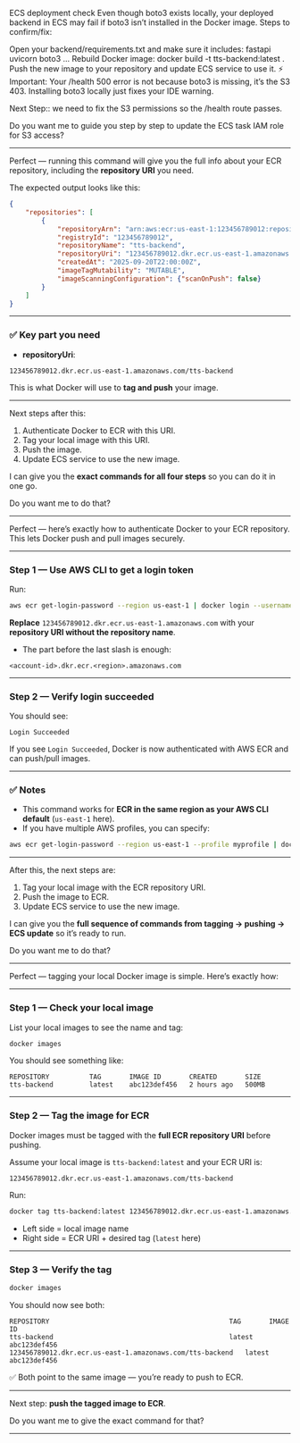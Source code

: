 ECS deployment check
Even though boto3 exists locally, your deployed backend in ECS may fail if boto3 isn’t installed in the Docker image.
Steps to confirm/fix:

Open your backend/requirements.txt and make sure it includes:
fastapi
uvicorn
boto3
...
Rebuild Docker image:
docker build -t tts-backend:latest .
Push the new image to your repository and update ECS service to use it.
⚡ Important: Your /health 500 error is not because boto3 is missing, it’s the S3 403. Installing boto3 locally just fixes your IDE warning.


Next Step:: we need to fix the S3 permissions so the /health route passes.

Do you want me to guide you step by step to update the ECS task IAM role for S3 access?


________________


Perfect — running this command will give you the full info about your ECR repository, including the **repository URI** you need.

The expected output looks like this:

```json
{
    "repositories": [
        {
            "repositoryArn": "arn:aws:ecr:us-east-1:123456789012:repository/tts-backend",
            "registryId": "123456789012",
            "repositoryName": "tts-backend",
            "repositoryUri": "123456789012.dkr.ecr.us-east-1.amazonaws.com/tts-backend",
            "createdAt": "2025-09-20T22:00:00Z",
            "imageTagMutability": "MUTABLE",
            "imageScanningConfiguration": {"scanOnPush": false}
        }
    ]
}
```

---

### ✅ Key part you need

* **repositoryUri**:

```
123456789012.dkr.ecr.us-east-1.amazonaws.com/tts-backend
```

This is what Docker will use to **tag and push** your image.

---

Next steps after this:

1. Authenticate Docker to ECR with this URI.
2. Tag your local image with this URI.
3. Push the image.
4. Update ECS service to use the new image.

I can give you the **exact commands for all four steps** so you can do it in one go.

Do you want me to do that?


_________________

Perfect — here’s exactly how to authenticate Docker to your ECR repository. This lets Docker push and pull images securely.

---

### **Step 1 — Use AWS CLI to get a login token**

Run:

```bash
aws ecr get-login-password --region us-east-1 | docker login --username AWS --password-stdin 123456789012.dkr.ecr.us-east-1.amazonaws.com
```

**Replace** `123456789012.dkr.ecr.us-east-1.amazonaws.com` with your **repository URI without the repository name**.

* The part before the last slash is enough:

```
<account-id>.dkr.ecr.<region>.amazonaws.com
```

---

### **Step 2 — Verify login succeeded**

You should see:

```
Login Succeeded
```

If you see `Login Succeeded`, Docker is now authenticated with AWS ECR and can push/pull images.

---

### ✅ Notes

* This command works for **ECR in the same region as your AWS CLI default** (`us-east-1` here).
* If you have multiple AWS profiles, you can specify:

```bash
aws ecr get-login-password --region us-east-1 --profile myprofile | docker login --username AWS --password-stdin 123456789012.dkr.ecr.us-east-1.amazonaws.com
```

---

After this, the next steps are:

1. Tag your local image with the ECR repository URI.
2. Push the image to ECR.
3. Update ECS service to use the new image.

I can give you the **full sequence of commands from tagging → pushing → ECS update** so it’s ready to run.

Do you want me to do that?

____________________________

Perfect — tagging your local Docker image is simple. Here’s exactly how:

---

### **Step 1 — Check your local image**

List your local images to see the name and tag:

```bash
docker images
```

You should see something like:

```
REPOSITORY          TAG       IMAGE ID       CREATED       SIZE
tts-backend         latest    abc123def456   2 hours ago   500MB
```

---

### **Step 2 — Tag the image for ECR**

Docker images must be tagged with the **full ECR repository URI** before pushing.

Assume your local image is `tts-backend:latest` and your ECR URI is:

```
123456789012.dkr.ecr.us-east-1.amazonaws.com/tts-backend
```

Run:

```bash
docker tag tts-backend:latest 123456789012.dkr.ecr.us-east-1.amazonaws.com/tts-backend:latest
```

* Left side = local image name
* Right side = ECR URI + desired tag (`latest` here)

---

### **Step 3 — Verify the tag**

```bash
docker images
```

You should now see both:

```
REPOSITORY                                             TAG       IMAGE ID
tts-backend                                            latest    abc123def456
123456789012.dkr.ecr.us-east-1.amazonaws.com/tts-backend   latest    abc123def456
```

✅ Both point to the same image — you’re ready to push to ECR.

---

Next step: **push the tagged image to ECR**.

Do you want me to give the exact command for that?

__________________





